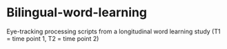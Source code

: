 # Bilingual-word-learning
Eye-tracking processing scripts from a longitudinal word learning study (T1 = time point 1, T2 = time point 2)
